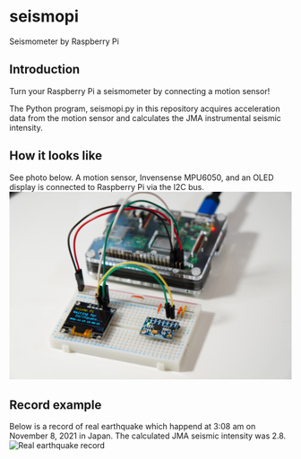 # seismopi
Seismometer by Raspberry Pi

## Introduction
Turn your Raspberry Pi a seismometer by connecting a motion sensor!

The Python program, seismopi.py in this repository acquires acceleration data from the motion sensor and calculates the JMA instrumental seismic intensity.

## How it looks like
See photo below. A motion sensor, Invensense MPU6050, and an OLED display is connected to Raspberry Pi via the I2C bus.
![Raspberry Pi Seismometer prototype](DSC02809_2.JPG)

## Record example
Below is a record of real earthquake which happend at 3:08 am on November 8, 2021 in Japan. The calculated JMA seismic intensity was 2.8.
![Real earthquake record](Real-eathquake.png)

